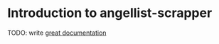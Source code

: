 # Introduction to angellist-scrapper

TODO: write [great documentation](http://jacobian.org/writing/great-documentation/what-to-write/)
